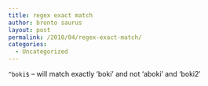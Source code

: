 ```yaml
---
title: regex exact match
author: bronto saurus
layout: post
permalink: /2010/04/regex-exact-match/
categories:
  - Uncategorized
---
```

`^boki$` &#8211; will match exactly &#8216;boki&#8217; and not &#8216;aboki&#8217; and &#8216;boki2&#8242;